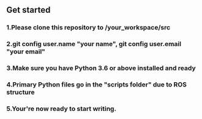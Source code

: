 ## Get started
### 1.Please clone this repository to /your\_workspace/src
### 2.git config user.name "your name", git config user.email "your email"
### 3.Make sure you have Python 3.6 or above installed and ready
### 4.Primary Python files go in the "scripts folder" due to ROS structure
### 5.Your're now ready to start writing.
